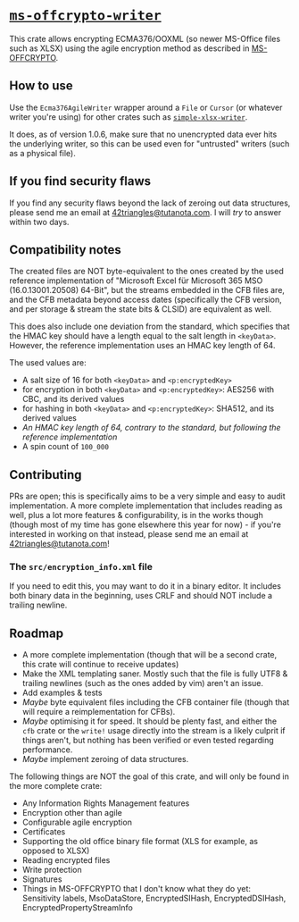 # [`ms-offcrypto-writer`](https://crates.io/crates/ms-offcrypto-writer)
This crate allows encrypting ECMA376/OOXML (so newer MS-Office files such as XLSX) using the agile encryption method as described in [MS-OFFCRYPTO](https://msopenspecs.azureedge.net/files/MS-OFFCRYPTO/[MS-OFFCRYPTO].pdf).

## How to use
Use the `Ecma376AgileWriter` wrapper around a `File` or `Cursor` (or whatever writer you're using) for other crates such as [`simple-xlsx-writer`](https://crates.io/crates/simple-xlsx-writer).

It does, as of version 1.0.6, make sure that no unencrypted data ever hits the underlying writer, so this can be used even for "untrusted" writers (such as a physical file).

## If you find security flaws
If you find any security flaws beyond the lack of zeroing out data structures, please send me an email at 42triangles@tutanota.com. I will *try* to answer within two days.

## Compatibility notes
The created files are NOT byte-equivalent to the ones created by the used reference implementation of "Microsoft Excel für Microsoft 365 MSO (16.0.13001.20508) 64-Bit", but the streams embedded in the CFB files are, and the CFB metadata beyond access dates (specifically the CFB version, and per storage & stream the state bits & CLSID) are equivalent as well.

This does also include one deviation from the standard, which specifies that the HMAC key should have a length equal to the salt length in `<keyData>`. However, the reference implementation uses an HMAC key length of 64.

The used values are:
* A salt size of 16 for both `<keyData>` and `<p:encryptedKey>`
* for encryption in both `<keyData>` and `<p:encryptedKey>`: AES256 with CBC, and its derived values
* for hashing in both `<keyData>` and `<p:encryptedKey>`: SHA512, and its derived values
* *An HMAC key length of 64, contrary to the standard, but following the reference implementation*
* A spin count of `100_000`

## Contributing
PRs are open; this is specifically aims to be a very simple and easy to audit implementation.
A more complete implementation that includes reading as well, plus a lot more features & configurability, is in the works though (though most of my time has gone elsewhere this year for now) - if you're interested in working on that instead, please send me an email at 42triangles@tutanota.com!

### The `src/encryption_info.xml` file
If you need to edit this, you may want to do it in a binary editor.
It includes both binary data in the beginning, uses CRLF and should NOT include a trailing newline.

## Roadmap
* A more complete implementation (though that will be a second crate, this crate will continue to receive updates)
* Make the XML templating saner. Mostly such that the file is fully UTF8 & trailing newlines (such as the ones added by vim) aren't an issue.
* Add examples & tests
* *Maybe* byte equivalent files including the CFB container file (though that will require a reimplementation for CFBs).
* *Maybe* optimising it for speed. It should be plenty fast, and either the `cfb` crate or the `write!` usage directly into the stream is a likely culprit if things aren't, but nothing has been verified or even tested regarding performance.
* *Maybe* implement zeroing of data structures.

The following things are NOT the goal of this crate, and will only be found in the more complete crate:
* Any Information Rights Management features
* Encryption other than agile
* Configurable agile encryption
* Certificates
* Supporting the old office binary file format (XLS for example, as opposed to XLSX)
* Reading encrypted files
* Write protection
* Signatures
* Things in MS-OFFCRYPTO that I don't know what they do yet: Sensitivity labels, MsoDataStore, EncryptedSIHash, EncryptedDSIHash, EncryptedPropertyStreamInfo
